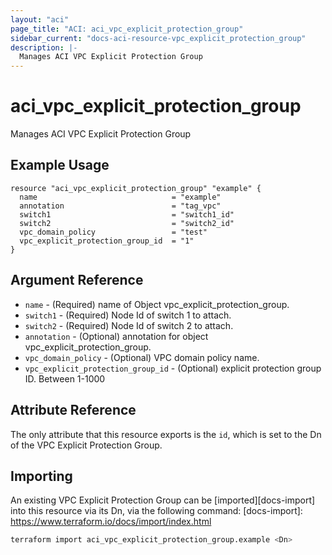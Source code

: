 ```yaml
---
layout: "aci"
page_title: "ACI: aci_vpc_explicit_protection_group"
sidebar_current: "docs-aci-resource-vpc_explicit_protection_group"
description: |-
  Manages ACI VPC Explicit Protection Group
---
```


# aci_vpc_explicit_protection_group #

Manages ACI VPC Explicit Protection Group

## Example Usage ##

```hcl
resource "aci_vpc_explicit_protection_group" "example" {
  name                              = "example"
  annotation                        = "tag_vpc"
  switch1                           = "switch1_id"
  switch2                           = "switch2_id"
  vpc_domain_policy                 = "test"
  vpc_explicit_protection_group_id  = "1"
}
```

## Argument Reference ##

* `name` - (Required) name of Object vpc_explicit_protection_group.
* `switch1` - (Required) Node Id of switch 1 to attach.
* `switch2` - (Required) Node Id of switch 2 to attach.
* `annotation` - (Optional) annotation for object vpc_explicit_protection_group.
* `vpc_domain_policy` - (Optional) VPC domain policy name.
* `vpc_explicit_protection_group_id` - (Optional) explicit protection group ID.  Between 1-1000

## Attribute Reference ##

The only attribute that this resource exports is the `id`, which is set to the
Dn of the VPC Explicit Protection Group.

## Importing ##

An existing VPC Explicit Protection Group can be [imported][docs-import] into this resource via its Dn, via the following command:
[docs-import]: <https://www.terraform.io/docs/import/index.html>

```bash
terraform import aci_vpc_explicit_protection_group.example <Dn>
```
